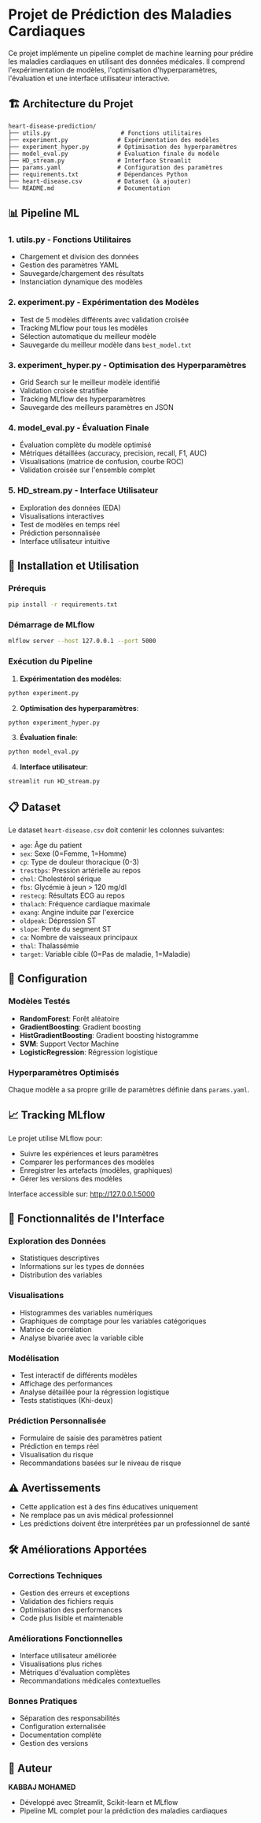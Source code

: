 # Projet de Prédiction des Maladies Cardiaques

Ce projet implémente un pipeline complet de machine learning pour prédire les maladies cardiaques en utilisant des données médicales. Il comprend l'expérimentation de modèles, l'optimisation d'hyperparamètres, l'évaluation et une interface utilisateur interactive.

## 🏗️ Architecture du Projet

```
heart-disease-prediction/
├── utils.py                    # Fonctions utilitaires
├── experiment.py              # Expérimentation des modèles
├── experiment_hyper.py        # Optimisation des hyperparamètres
├── model_eval.py              # Évaluation finale du modèle
├── HD_stream.py               # Interface Streamlit
├── params.yaml                # Configuration des paramètres
├── requirements.txt           # Dépendances Python
├── heart-disease.csv          # Dataset (à ajouter)
└── README.md                  # Documentation
```

## 📊 Pipeline ML

### 1. **utils.py** - Fonctions Utilitaires
- Chargement et division des données
- Gestion des paramètres YAML
- Sauvegarde/chargement des résultats
- Instanciation dynamique des modèles

### 2. **experiment.py** - Expérimentation des Modèles
- Test de 5 modèles différents avec validation croisée
- Tracking MLflow pour tous les modèles
- Sélection automatique du meilleur modèle
- Sauvegarde du meilleur modèle dans `best_model.txt`

### 3. **experiment_hyper.py** - Optimisation des Hyperparamètres
- Grid Search sur le meilleur modèle identifié
- Validation croisée stratifiée
- Tracking MLflow des hyperparamètres
- Sauvegarde des meilleurs paramètres en JSON

### 4. **model_eval.py** - Évaluation Finale
- Évaluation complète du modèle optimisé
- Métriques détaillées (accuracy, precision, recall, F1, AUC)
- Visualisations (matrice de confusion, courbe ROC)
- Validation croisée sur l'ensemble complet

### 5. **HD_stream.py** - Interface Utilisateur
- Exploration des données (EDA)
- Visualisations interactives
- Test de modèles en temps réel
- Prédiction personnalisée
- Interface utilisateur intuitive

## 🚀 Installation et Utilisation

### Prérequis
```bash
pip install -r requirements.txt
```

### Démarrage de MLflow
```bash
mlflow server --host 127.0.0.1 --port 5000
```

### Exécution du Pipeline

1. **Expérimentation des modèles**:
```bash
python experiment.py
```

2. **Optimisation des hyperparamètres**:
```bash
python experiment_hyper.py
```

3. **Évaluation finale**:
```bash
python model_eval.py
```

4. **Interface utilisateur**:
```bash
streamlit run HD_stream.py
```

## 📋 Dataset

Le dataset `heart-disease.csv` doit contenir les colonnes suivantes:
- `age`: Âge du patient
- `sex`: Sexe (0=Femme, 1=Homme)
- `cp`: Type de douleur thoracique (0-3)
- `trestbps`: Pression artérielle au repos
- `chol`: Cholestérol sérique
- `fbs`: Glycémie à jeun > 120 mg/dl
- `restecg`: Résultats ECG au repos
- `thalach`: Fréquence cardiaque maximale
- `exang`: Angine induite par l'exercice
- `oldpeak`: Dépression ST
- `slope`: Pente du segment ST
- `ca`: Nombre de vaisseaux principaux
- `thal`: Thalassémie
- `target`: Variable cible (0=Pas de maladie, 1=Maladie)

## 🔧 Configuration

### Modèles Testés
- **RandomForest**: Forêt aléatoire
- **GradientBoosting**: Gradient boosting
- **HistGradientBoosting**: Gradient boosting histogramme
- **SVM**: Support Vector Machine
- **LogisticRegression**: Régression logistique

### Hyperparamètres Optimisés
Chaque modèle a sa propre grille de paramètres définie dans `params.yaml`.

## 📈 Tracking MLflow

Le projet utilise MLflow pour:
- Suivre les expériences et leurs paramètres
- Comparer les performances des modèles
- Enregistrer les artefacts (modèles, graphiques)
- Gérer les versions des modèles

Interface accessible sur: http://127.0.0.1:5000

## 🎯 Fonctionnalités de l'Interface

### Exploration des Données
- Statistiques descriptives
- Informations sur les types de données
- Distribution des variables

### Visualisations
- Histogrammes des variables numériques
- Graphiques de comptage pour les variables catégoriques
- Matrice de corrélation
- Analyse bivariée avec la variable cible

### Modélisation
- Test interactif de différents modèles
- Affichage des performances
- Analyse détaillée pour la régression logistique
- Tests statistiques (Khi-deux)

### Prédiction Personnalisée
- Formulaire de saisie des paramètres patient
- Prédiction en temps réel
- Visualisation du risque
- Recommandations basées sur le niveau de risque

## ⚠️ Avertissements

- Cette application est à des fins éducatives uniquement
- Ne remplace pas un avis médical professionnel
- Les prédictions doivent être interprétées par un professionnel de santé

## 🛠️ Améliorations Apportées

### Corrections Techniques
- Gestion des erreurs et exceptions
- Validation des fichiers requis
- Optimisation des performances
- Code plus lisible et maintenable

### Améliorations Fonctionnelles
- Interface utilisateur améliorée
- Visualisations plus riches
- Métriques d'évaluation complètes
- Recommandations médicales contextuelles

### Bonnes Pratiques
- Séparation des responsabilités
- Configuration externalisée
- Documentation complète
- Gestion des versions

## 👤 Auteur

**KABBAJ MOHAMED**
- Développé avec Streamlit, Scikit-learn et MLflow
- Pipeline ML complet pour la prédiction des maladies cardiaques

